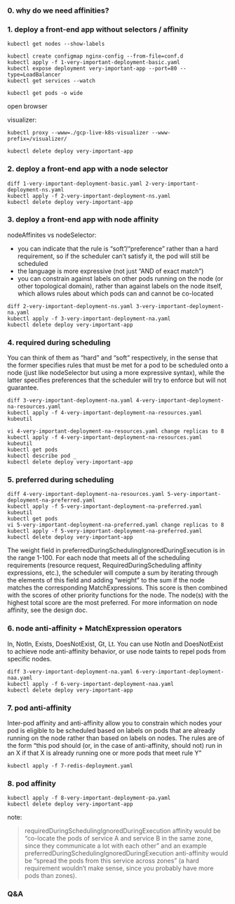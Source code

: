
### 0. why do we need affinities?

### 1. deploy a front-end app without selectors / affinity
```
kubectl get nodes --show-labels

kubectl create configmap nginx-config --from-file=conf.d
kubectl apply -f 1-very-important-deployment-basic.yaml
kubectl expose deployment very-important-app --port=80 --type=LoadBalancer
kubectl get services --watch

kubectl get pods -o wide
```

open browser

visualizer:
```
kubectl proxy --www=./gcp-live-k8s-visualizer --www-prefix=/visualizer/
```

```
kubectl delete deploy very-important-app
```

### 2. deploy a front-end app with a node selector
```
diff 1-very-important-deployment-basic.yaml 2-very-important-deployment-ns.yaml
kubectl apply -f 2-very-important-deployment-ns.yaml
kubectl delete deploy very-important-app
```

### 3. deploy a front-end app with node affinity

nodeAffinites vs nodeSelector:

- you can indicate that the rule is “soft”/“preference” rather than a hard requirement, so if the scheduler can’t satisfy it, the pod will still be scheduled
- the language is more expressive (not just “AND of exact match”)
- you can constrain against labels on other pods running on the node (or other topological domain), rather than against labels on the node itself, which allows rules about which pods can and cannot be co-located

```
diff 2-very-important-deployment-ns.yaml 3-very-important-deployment-na.yaml
kubectl apply -f 3-very-important-deployment-na.yaml
kubectl delete deploy very-important-app
```

### 4. required during scheduling

You can think of them as “hard” and “soft” respectively, in the sense that the former specifies rules that must be met for a pod to be scheduled onto a node (just like nodeSelector but using a more expressive syntax), while the latter specifies preferences that the scheduler will try to enforce but will not guarantee.

```
diff 3-very-important-deployment-na.yaml 4-very-important-deployment-na-resources.yaml
kubectl apply -f 4-very-important-deployment-na-resources.yaml
kubeutil

vi 4-very-important-deployment-na-resources.yaml change replicas to 8
kubectl apply -f 4-very-important-deployment-na-resources.yaml
kubeutil
kubectl get pods
kubectl describe pod _
kubectl delete deploy very-important-app
```

### 5. preferred during scheduling

```
diff 4-very-important-deployment-na-resources.yaml 5-very-important-deployment-na-preferred.yaml
kubectl apply -f 5-very-important-deployment-na-preferred.yaml
kubeutil
kubectl get pods
vi 5-very-important-deployment-na-preferred.yaml change replicas to 8
kubectl apply -f 5-very-important-deployment-na-preferred.yaml
kubectl delete deploy very-important-app
```

The weight field in preferredDuringSchedulingIgnoredDuringExecution is in the range 1-100. For each node that meets all of the scheduling requirements (resource request, RequiredDuringScheduling affinity expressions, etc.), the scheduler will compute a sum by iterating through the elements of this field and adding “weight” to the sum if the node matches the corresponding MatchExpressions. This score is then combined with the scores of other priority functions for the node. The node(s) with the highest total score are the most preferred.
For more information on node affinity, see the design doc.


### 6. node anti-affinity + MatchExpression operators

In, NotIn, Exists, DoesNotExist, Gt, Lt. You can use NotIn and DoesNotExist to achieve node anti-affinity behavior, or use node taints to repel pods from specific nodes.

```
diff 3-very-important-deployment-na.yaml 6-very-important-deployment-naa.yaml
kubectl apply -f 6-very-important-deployment-naa.yaml
kubectl delete deploy very-important-app
```

### 7. pod anti-affinity

Inter-pod affinity and anti-affinity allow you to constrain which nodes your pod is eligible to be scheduled based on labels on pods that are already running on the node rather than based on labels on nodes.
The rules are of the form “this pod should (or, in the case of anti-affinity, should not) run in an X if that X is already running one or more pods that meet rule Y”

```
kubectl apply -f 7-redis-deployment.yaml
```

### 8. pod affinity

```
kubectl apply -f 8-very-important-deployment-pa.yaml
kubectl delete deploy very-important-app
```

note:
> requiredDuringSchedulingIgnoredDuringExecution affinity would be “co-locate the pods of service A and service B in the same zone, since they communicate a lot with each other” and an example preferredDuringSchedulingIgnoredDuringExecution anti-affinity would be “spread the pods from this service across zones” (a hard requirement wouldn’t make sense, since you probably have more pods than zones).


### Q&A

